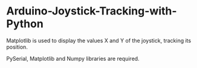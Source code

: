 # Arduino-Joystick-Tracking-with-Python
Matplotlib is used to display the values X and Y of the joystick, tracking its position.

PySerial, Matplotlib and Numpy libraries are required.

